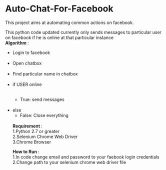 # Auto-Chat-For-Facebook
This project aims at automating common actions on facebook. <br> 

This python code updated currently only sends messages to particular user on facebook if he is online at that particular instance
<br> 
<b>Algorithm </b> :<br> 
  <ul><li>Login to facebook</li><br> 
  <li>Open chatbox</li><br> 
  <li>Find particular name in chatbox</li><br> 
  <li>if USER online</li><br> 
    <ul><li>  True: send messages</li></ul><br> 
  <li>else  <br> 
    <ul><li>False: Close everything</li><br> 
   </ul>
<b>Requirement </b>:<br> 
  1.Python 2.7 or greater<br> 
  2.Selenium Chrome Web Driver<br> 
  3.Chrome Browser  <br> 

<b>How to Run</b> :<br> 
  1.In code change email and password to your faebook login credentials<br> 
  2.Change path to your selenium chrome web driver file   <br> 
  
